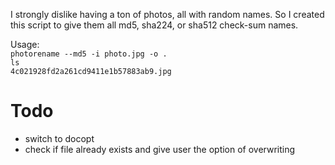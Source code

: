 I strongly dislike having a ton of photos, all with random names. So I created this script to give them all md5, sha224, or sha512 check-sum names.

Usage:\
`photorename --md5 -i photo.jpg -o .`\
`ls`\
`4c021928fd2a261cd9411e1b57883ab9.jpg`

# Todo
* switch to docopt
* check if file already exists and give user the option of overwriting